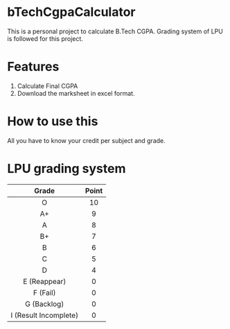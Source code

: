 # bTechCgpaCalculator
This is a personal project to calculate B.Tech CGPA. Grading system of LPU is followed for this project.
# Features
1. Calculate Final CGPA
2. Download the marksheet in excel format.

# How to use this
All you have to know your credit per subject and grade.

# LPU grading system
| Grade | Point |
| :---: | :---: |
| O | 10 |
| A+ | 9 |
| A | 8 |
| B+ | 7 |
| B | 6 |
| C | 5 |
| D | 4 |
| E (Reappear) | 0 |
| F (Fail) | 0 |
| G (Backlog) | 0 |
| I (Result Incomplete) | 0 |
